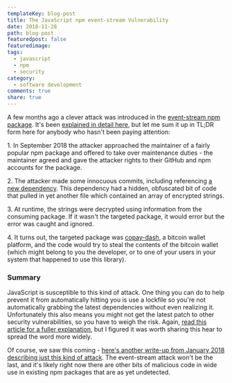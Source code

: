 ```yaml
---
templateKey: blog-post
title: The JavaScript npm event-stream Vulnerability
date: 2018-11-28
path: blog-post
featuredpost: false
featuredimage: 
tags:
  - javascript
  - npm
  - security
category:
  - software development
comments: true
share: true
---
```


A few months ago a clever attack was introduced in the [event-stream npm package](https://github.com/dominictarr/event-stream). It's been [explained in detail here](https://schneid.io/blog/event-stream-vulnerability-explained/), but let me sum it up in TL;DR form here for anybody who hasn't been paying attention:

1\. In September 2018 the attacker approached the maintainer of a fairly popular npm package and offered to take over maintenance duties - the maintainer agreed and gave the attacker rights to their GitHub and npm accounts for the package.

2\. The attacker made some innocuous commits, including referencing [a new dependency](https://github.com/hugeglass/flatmap-stream). This dependency had a hidden, obfuscated bit of code that pulled in yet another file which contained an array of encrypted strings.

3\. At runtime, the strings were decrypted using information from the consuming package. If it wasn't the targeted package, it would error but the error was caught and ignored.

4\. It turns out, the targeted package was [copay-dash](https://www.npmjs.com/package/copay-dash), a bitcoin wallet platform, and the code would try to steal the contents of the bitcoin wallet (which might belong to you the developer, or to one of your users in your system that happened to use this library).

### Summary

JavaScript is susceptible to this kind of attack. One thing you can do to help prevent it from automatically hitting you is use a lockfile so you're not automatically grabbing the latest dependencies without even realizing it. Unfortunately this also means you might not get the latest patch to other security vulnerabilities, so you have to weigh the risk. Again, [read this article for a fuller explanation](https://schneid.io/blog/event-stream-vulnerability-explained/), but I figured it was worth sharing this hear to spread the word more widely.

Of course, we saw this coming - [here's another write-up from January 2018 describing just this kind of attack](https://hackernoon.com/im-harvesting-credit-card-numbers-and-passwords-from-your-site-here-s-how-9a8cb347c5b5). The event-stream attack won't be the last, and it's likely right now there are other bits of malicious code in wide use in existing npm packages that are as yet undetected.
